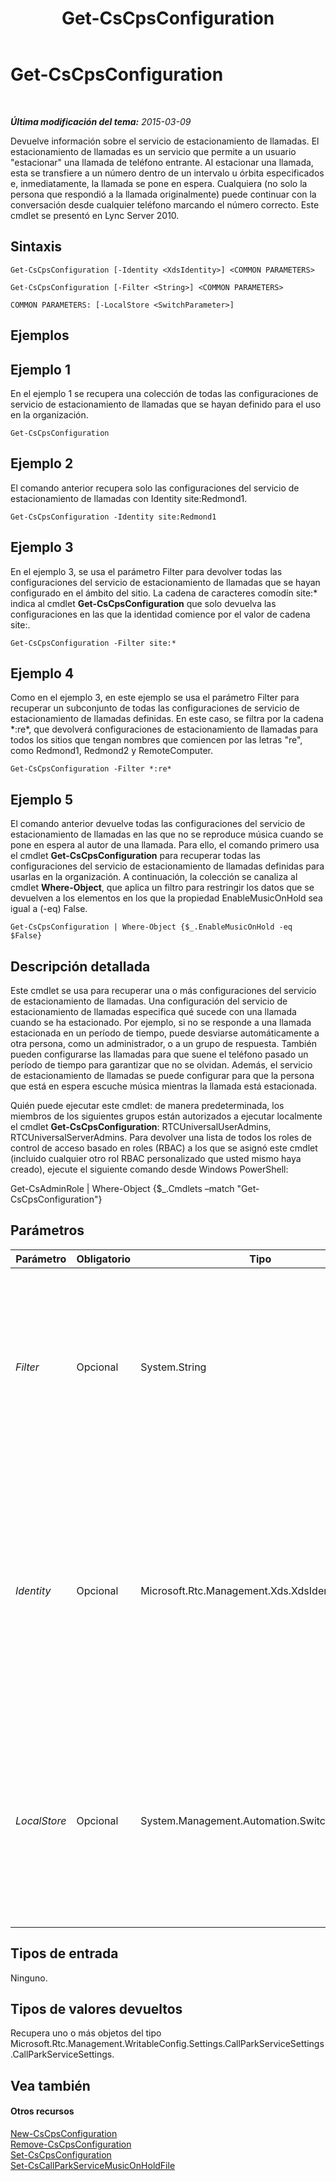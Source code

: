 ﻿---
title: Get-CsCpsConfiguration
TOCTitle: Get-CsCpsConfiguration
ms:assetid: d81ee8fe-d02b-4f60-a4d5-6aa84f65d156
ms:mtpsurl: https://technet.microsoft.com/es-es/library/Gg398948(v=OCS.15)
ms:contentKeyID: 48276841
ms.date: 01/07/2017
mtps_version: v=OCS.15
ms.translationtype: HT
---

# Get-CsCpsConfiguration

 

_**Última modificación del tema:** 2015-03-09_

Devuelve información sobre el servicio de estacionamiento de llamadas. El estacionamiento de llamadas es un servicio que permite a un usuario "estacionar" una llamada de teléfono entrante. Al estacionar una llamada, esta se transfiere a un número dentro de un intervalo u órbita especificados e, inmediatamente, la llamada se pone en espera. Cualquiera (no solo la persona que respondió a la llamada originalmente) puede continuar con la conversación desde cualquier teléfono marcando el número correcto. Este cmdlet se presentó en Lync Server 2010.

## Sintaxis

    Get-CsCpsConfiguration [-Identity <XdsIdentity>] <COMMON PARAMETERS>

    Get-CsCpsConfiguration [-Filter <String>] <COMMON PARAMETERS>

    COMMON PARAMETERS: [-LocalStore <SwitchParameter>]

## Ejemplos

## Ejemplo 1

En el ejemplo 1 se recupera una colección de todas las configuraciones de servicio de estacionamiento de llamadas que se hayan definido para el uso en la organización.

    Get-CsCpsConfiguration

## Ejemplo 2

El comando anterior recupera solo las configuraciones del servicio de estacionamiento de llamadas con Identity site:Redmond1.

    Get-CsCpsConfiguration -Identity site:Redmond1

## Ejemplo 3

En el ejemplo 3, se usa el parámetro Filter para devolver todas las configuraciones del servicio de estacionamiento de llamadas que se hayan configurado en el ámbito del sitio. La cadena de caracteres comodín site:\* indica al cmdlet **Get-CsCpsConfiguration** que solo devuelva las configuraciones en las que la identidad comience por el valor de cadena site:.

    Get-CsCpsConfiguration -Filter site:*

## Ejemplo 4

Como en el ejemplo 3, en este ejemplo se usa el parámetro Filter para recuperar un subconjunto de todas las configuraciones de servicio de estacionamiento de llamadas definidas. En este caso, se filtra por la cadena \*:re\*, que devolverá configuraciones de estacionamiento de llamadas para todos los sitios que tengan nombres que comiencen por las letras "re", como Redmond1, Redmond2 y RemoteComputer.

    Get-CsCpsConfiguration -Filter *:re*

## Ejemplo 5

El comando anterior devuelve todas las configuraciones del servicio de estacionamiento de llamadas en las que no se reproduce música cuando se pone en espera al autor de una llamada. Para ello, el comando primero usa el cmdlet **Get-CsCpsConfiguration** para recuperar todas las configuraciones del servicio de estacionamiento de llamadas definidas para usarlas en la organización. A continuación, la colección se canaliza al cmdlet **Where-Object**, que aplica un filtro para restringir los datos que se devuelven a los elementos en los que la propiedad EnableMusicOnHold sea igual a (-eq) False.

    Get-CsCpsConfiguration | Where-Object {$_.EnableMusicOnHold -eq $False}

## Descripción detallada

Este cmdlet se usa para recuperar una o más configuraciones del servicio de estacionamiento de llamadas. Una configuración del servicio de estacionamiento de llamadas especifica qué sucede con una llamada cuando se ha estacionado. Por ejemplo, si no se responde a una llamada estacionada en un período de tiempo, puede desviarse automáticamente a otra persona, como un administrador, o a un grupo de respuesta. También pueden configurarse las llamadas para que suene el teléfono pasado un período de tiempo para garantizar que no se olvidan. Además, el servicio de estacionamiento de llamadas se puede configurar para que la persona que está en espera escuche música mientras la llamada está estacionada.

Quién puede ejecutar este cmdlet: de manera predeterminada, los miembros de los siguientes grupos están autorizados a ejecutar localmente el cmdlet **Get-CsCpsConfiguration**: RTCUniversalUserAdmins, RTCUniversalServerAdmins. Para devolver una lista de todos los roles de control de acceso basado en roles (RBAC) a los que se asignó este cmdlet (incluido cualquier otro rol RBAC personalizado que usted mismo haya creado), ejecute el siguiente comando desde Windows PowerShell:

Get-CsAdminRole | Where-Object {$\_.Cmdlets –match "Get-CsCpsConfiguration"}

## Parámetros


<table>
<colgroup>
<col style="width: 25%" />
<col style="width: 25%" />
<col style="width: 25%" />
<col style="width: 25%" />
</colgroup>
<thead>
<tr class="header">
<th>Parámetro</th>
<th>Obligatorio</th>
<th>Tipo</th>
<th>Descripción</th>
</tr>
</thead>
<tbody>
<tr class="odd">
<td><p><em>Filter</em></p></td>
<td><p>Opcional</p></td>
<td><p>System.String</p></td>
<td><p>Permite realizar una búsqueda con caracteres comodín para recuperar únicamente aquellas configuraciones con valores de identidad que coincidan con la cadena de caracteres comodín.</p></td>
</tr>
<tr class="even">
<td><p><em>Identity</em></p></td>
<td><p>Opcional</p></td>
<td><p>Microsoft.Rtc.Management.Xds.XdsIdentity</p></td>
<td><p>El identificador único de la configuración del servicio de estacionamiento de llamadas que desea recuperar. Este identificador será Global o site:&lt;nombre_sitio&gt;, donde &lt;nombre_sitio&gt; es el nombre del sitio al que se aplica la configuración.</p></td>
</tr>
<tr class="odd">
<td><p><em>LocalStore</em></p></td>
<td><p>Opcional</p></td>
<td><p>System.Management.Automation.SwitchParameter</p></td>
<td><p>Recupera la información del servicio de estacionamiento de llamadas desde la réplica local del Almacén de administración central, en lugar de recuperarla del propio Almacén de administración central.</p></td>
</tr>
</tbody>
</table>


## Tipos de entrada

Ninguno.

## Tipos de valores devueltos

Recupera uno o más objetos del tipo Microsoft.Rtc.Management.WritableConfig.Settings.CallParkServiceSettings.CallParkServiceSettings.

## Vea también

#### Otros recursos

[New-CsCpsConfiguration](new-cscpsconfiguration.md)  
[Remove-CsCpsConfiguration](remove-cscpsconfiguration.md)  
[Set-CsCpsConfiguration](set-cscpsconfiguration.md)  
[Set-CsCallParkServiceMusicOnHoldFile](set-cscallparkservicemusiconholdfile.md)

